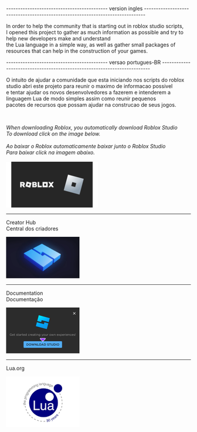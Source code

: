 -------------------------------------------  version ingles  ------------------------------------------------------------------------------
<p>
  In order to help the community that is starting out in roblox studio scripts, <br>I opened this project to gather as much information as possible and try to help new developers make and understand<br> the Lua language in a simple way, as well as gather small packages of resources that can help in the construction of your games.
</p>
-------------------------------------------  versao portugues-BR  -------------------------------------------------------------------------
<p>
  O intuito de ajudar a comunidade que esta iniciando nos scripts do roblox studio abri este projeto para reunir  o maximo de informacao possivel<br> e tentar ajudar os novos desenvolvedores a fazerem e intenderem a linguagem Lua de modo simples assim como reunir pequenos<br> pacotes de recursos que possam ajudar na construcao de seus jogos.
</p><br>


<i>When downloading Roblox, you automatically download Roblox Studio<br>To download click on the image below.</i><br><br>
<i>Ao baixar o Roblox automaticamente baixar junto o Roblox Studio<br>Para baixar click na imagem abaixo.</i><br><br>
<a href="https://www.roblox.com/download" target="_blank"><img src="/srcReadme/LogoRoblox.png" style="width: 250px;" ></a>
<hr>

<p>
  Creator Hub<br>
  Central dos criadores
</P>
  <a href="https://create.roblox.com/" target="_blank" ><img src="/srcReadme/script-roblox-studio.jpeg" style="width: 200px;"></a>
<hr>

<p>
  Documentation<br>
  Documentação
</p>
 <a href="https://create.roblox.com/docs/pt-br" target="_blank"><img src="/srcReadme/RobloxStudio.png" style="width: 200px;"></a>
<hr>

<p>
  Lua.org
</p>
<a href="https://lua.org/" target="_blank"><img src="/srcReadme/LogoLua-1.png" style="width: 200px;"></a>